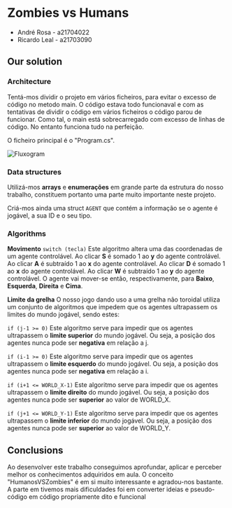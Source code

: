 # Zombies vs Humans

* André Rosa - a21704022
* Ricardo Leal - a21703090


## Our solution

### Architecture

Tentá-mos dividir o projeto em vários ficheiros, para evitar o excesso de código no metodo main. O código estava todo funcionaval e com as tentativas de
dividir o código em vários ficheiros o código parou de funcionar. Como tal, o main está sobrecarregado com excesso de linhas de código. No entanto funciona tudo
na perfeição.

O ficheiro principal é o "Program.cs". 

![Fluxogram]()

### Data structures

Utilizá-mos **arrays** e **enumerações** em grande parte da estrutura do nosso trabalho, constituem portanto uma parte muito 
importante neste projeto.

Criá-mos ainda uma struct ``AGENT`` que contém a informação se o agente é jogável, a sua ID e o seu tipo.

### Algorithms

**Movimento** 
``switch (tecla)`` Este algoritmo altera uma das coordenadas de um agente controlável. 
Ao clicar **S** é somado 1 ao **y** do agente controlável. 
Ao clicar **A** é subtraído 1 ao **x** do agente controlável. 
Ao clicar **D** é somado 1 ao **x** do agente controlável. 
Ao clicar **W** é subtraído 1 ao **y** do agente controlável. 
O agente vai mover-se então, respectivamente, para **Baixo**, **Esquerda**, **Direita** e **Cima**.

**Limite da grelha**
O nosso jogo dando uso a uma grelha não toroidal utiliza um conjunto de algoritmos que impedem que os agentes ultrapassem os limites do mundo jogável,
sendo estes:

``if (j-1 >= 0)`` Este algoritmo serve para impedir que os agentes ultrapassem o **limite superior** do mundo jogável.
Ou seja, a posição dos agentes nunca pode ser **negativa** em relação a j.                  

``if (i-1 >= 0)`` Este algoritmo serve para impedir que os agentes ultrapassem o **limite esquerdo** do mundo jogável.
Ou seja, a posição dos agentes nunca pode ser **negativa** em relação a i. 

``if (i+1 <= WORLD_X-1)`` Este algoritmo serve para impedir que os agentes ultrapassem o **limite direito** do mundo jogável.
Ou seja, a posição dos agentes nunca pode ser **superior** ao valor de WORLD_X.

``if (j+1 <= WORLD_Y-1)`` Este algoritmo serve para impedir que os agentes ultrapassem o **limite inferior** do mundo jogável.
Ou seja, a posição dos agentes nunca pode ser **superior** ao valor de WORLD_Y. 

## Conclusions

Ao desenvolver este trabalho conseguimos aprofundar, aplicar e perceber melhor os conhecimentos adquiridos em aula. 
O conceito "HumanosVSZombies" é em si muito interessante e agradou-nos bastante. A parte em tivemos mais dificuldades foi em converter ideias e pseudo-código em
código propriamente dito e funcional